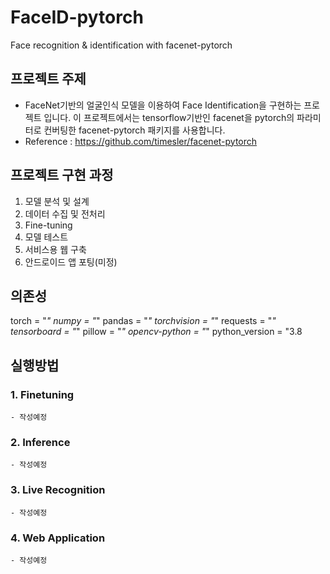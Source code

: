 # FaceID-pytorch

Face recognition &amp; identification with facenet-pytorch

## 프로젝트 주제

- FaceNet기반의 얼굴인식 모델을 이용하여 Face Identification을 구현하는 프로젝트 입니다. 이 프로젝트에서는 tensorflow기반인 facenet을 pytorch의 파라미터로 컨버팅한 facenet-pytorch 패키지를 사용합니다.
- Reference : https://github.com/timesler/facenet-pytorch

## 프로젝트 구현 과정

1. 모델 분석 및 설계
2. 데이터 수집 및 전처리
3. Fine-tuning
4. 모델 테스트
5. 서비스용 웹 구축
6. 안드로이드 앱 포팅(미정)

## 의존성

torch = "_"
numpy = "_"
pandas = "_"
torchvision = "_"
requests = "_"
tensorboard = "_"
pillow = "_"
opencv-python = "_"
python_version = "3.8

## 실행방법

### 1. Finetuning

    - 작성예정

### 2. Inference

    - 작성예정

### 3. Live Recognition

    - 작성예정

### 4. Web Application

    - 작성예정
